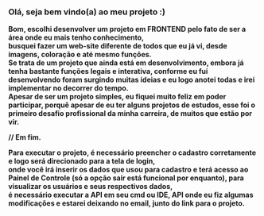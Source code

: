 ###  <b>Olá, seja bem vindo(a) ao meu projeto :)


Bom, escolhi desenvolver um projeto em FRONTEND pelo fato de ser a área onde eu mais tenho conhecimento, <br/> busquei fazer um web-site diferente de todos que eu já vi, desde imagens, coloração e até mesmo funções.  <br/> Se trata de um projeto que ainda está em desenvolvimento, embora já tenha bastante funções legais e interativa, conforme eu fui desenvolvendo foram surgindo muitas ideias e eu logo anotei todas e irei implementar no decorrer do tempo. <br/> Apesar de ser um projeto simples, eu fiquei muito feliz em poder participar, porquê apesar de eu ter alguns projetos de estudos, esse foi o primeiro desafio profissional da minha carreira, de muitos que estão por vir. 

// Em fim.

Para executar o projeto, é necessário preencher o cadastro corretamente e logo será direcionado para a tela de login, <br/>
 onde você irá inserir os dados que usou para cadastro e terá acesso ao Painel de Controle (só a opção sair está funcional por enquanto), para visualizar os usuários e seus respectivos dados, <br/>
é necessário executar a API em seu cmd ou IDE, API onde eu fiz algumas modificações e estarei deixando no email, junto do link para o projeto. 


